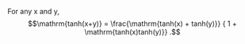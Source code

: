 For any x and y, $$\mathrm{tanh(x+y)} = 
\frac{\mathrm{tanh(x) + tanh(y)}}
{ 1 + \mathrm{tanh(x)tanh(y)}} .$$
